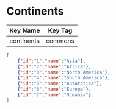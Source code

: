 # Continents

| Key Name | Key Tag |
| --- | --- |
| continents | commons |

```json
[
    {"id":"1","name":"Asia"},
    {"id":"2","name":"Africa"},
    {"id":"3","name":"North America"},
    {"id":"4","name":"South America"},
    {"id":"5","name":"Antarctica"},
    {"id":"6","name":"Europe"},
    {"id":"7","name":"Oceania"}
]
```